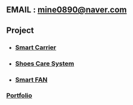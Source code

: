 ## EMAIL : **mine0890@naver.com**
## Project
- ### [Smart Carrier](https://github.com/te31eawq/SmartCarrier_project)

- ### [Shoes Care System](https://github.com/te31eawq/ShoesCareSystem_project)

- ### [Smart FAN](https://github.com/te31eawq/FAN_Project)

### [Portfolio]()
